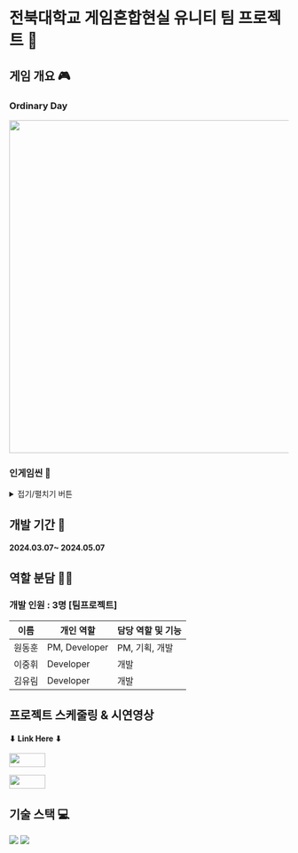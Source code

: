# 전북대학교 게임혼합현실 유니티 팀 프로젝트 👥
## 게임 개요 🎮
### Ordinary Day
<img width="600" src="https://github.com/gdevhun/gdevhun/assets/150761282/0639992c-24f2-4eae-9ef2-e75df46786ad">

### 인게임씬 🔎
<details>
<summary>접기/펼치기 버튼</summary> 
<div markdown="1">

#### 메뉴 씬
<img width="600" src="https://github.com/gdevhun/gdevhun/assets/150761282/df2d2ff2-de24-4f98-814c-f4b5d7ecbd66">

#### 로딩 씬
<img width="600" src="https://github.com/gdevhun/gdevhun/assets/150761282/0fbfcbd9-8286-41d3-ba8e-5e17ff01cb88">

#### 게임 씬1
<img width="600" src="https://github.com/gdevhun/gdevhun/assets/150761282/293396d1-d43d-46c3-8d28-71bceef104fa">

#### 게임 씬2
<img width="600" src="https://github.com/gdevhun/gdevhun/assets/150761282/a9da82d5-96be-4883-b1f1-ef50bb749d5a">

#### 게임 씬3
<img width="600" src="https://github.com/gdevhun/gdevhun/assets/150761282/66155b29-c39b-45ad-96fa-e54e7e6dc7c2">

</div>
</details>

## 개발 기간 📅
#### 2024.03.07~ 2024.05.07

## 역할 분담 🧑‍💻
### 개발 인원 : 3명 [팀프로젝트]
| 이름 | 개인 역할 | 담당 역할 및 기능 |
| ------ | ---------- | ------ |
| 원동훈 | PM, Developer | PM, 기획, 개발 |
| 이중휘 | Developer | 개발 |
| 김유림 | Developer | 개발 |

## 프로젝트 스케줄링 & 시연영상 
#### ⬇ Link Here ⬇
<a href="https://river-pearl-643.notion.site/UnityTeamProject-06bfc7d0cf334de69735aa4340d57176?pvs=4" target="_blank"><img width="65" height="25" src="https://github.com/gdevhun/gdevhun/assets/150761282/d251202a-1b53-4ffe-bd0b-b9336e44218e"/></a>
 
<a href="https://youtu.be/aga8AXHjsmA" target="_blank"><img width="65" height="25" src="https://github.com/gdevhun/gdevhun/assets/150761282/67d883af-15ba-4ead-997d-da1ecfbd326a"/></a>
 
## 기술 스택 💻
<img src="https://img.shields.io/badge/Unity-FFFFFF?style=for-the-badge&logo=Unity&logoColor=black">
<img src="https://img.shields.io/badge/csharp-512BD4?style=for-the-badge&logo=csharp&logoColor=white">

